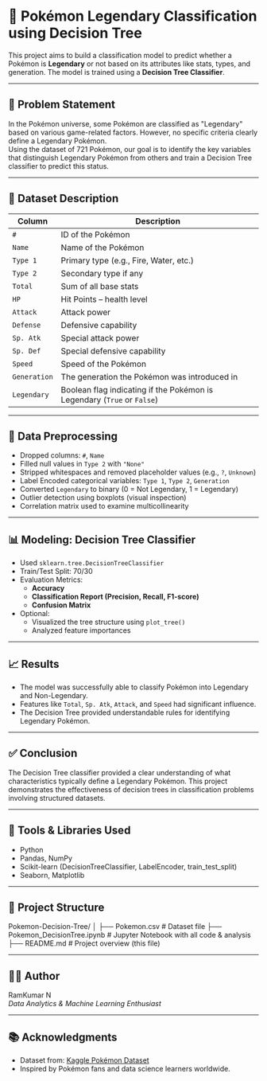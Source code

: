 # 🧠 Pokémon Legendary Classification using Decision Tree

This project aims to build a classification model to predict whether a Pokémon is **Legendary** or not based on its attributes like stats, types, and generation. The model is trained using a **Decision Tree Classifier**.

---

## 📌 Problem Statement

In the Pokémon universe, some Pokémon are classified as "Legendary" based on various game-related factors. However, no specific criteria clearly define a Legendary Pokémon.  
Using the dataset of 721 Pokémon, our goal is to identify the key variables that distinguish Legendary Pokémon from others and train a Decision Tree classifier to predict this status.

---

## 📁 Dataset Description

| Column       | Description                                                                 |
|--------------|-----------------------------------------------------------------------------|
| `#`          | ID of the Pokémon                                                           |
| `Name`       | Name of the Pokémon                                                         |
| `Type 1`     | Primary type (e.g., Fire, Water, etc.)                                      |
| `Type 2`     | Secondary type if any                                                       |
| `Total`      | Sum of all base stats                                                       |
| `HP`         | Hit Points – health level                                                   |
| `Attack`     | Attack power                                                                |
| `Defense`    | Defensive capability                                                        |
| `Sp. Atk`    | Special attack power                                                        |
| `Sp. Def`    | Special defensive capability                                                |
| `Speed`      | Speed of the Pokémon                                                        |
| `Generation` | The generation the Pokémon was introduced in                               |
| `Legendary`  | Boolean flag indicating if the Pokémon is Legendary (`True` or `False`)     |

---

## 🔧 Data Preprocessing

- Dropped columns: `#`, `Name`
- Filled null values in `Type 2` with `"None"`
- Stripped whitespaces and removed placeholder values (e.g., `?`, `Unknown`)
- Label Encoded categorical variables: `Type 1`, `Type 2`, `Generation`
- Converted `Legendary` to binary (0 = Not Legendary, 1 = Legendary)
- Outlier detection using boxplots (visual inspection)
- Correlation matrix used to examine multicollinearity

---

## 📊 Modeling: Decision Tree Classifier

- Used `sklearn.tree.DecisionTreeClassifier`
- Train/Test Split: 70/30
- Evaluation Metrics:
  - **Accuracy**
  - **Classification Report (Precision, Recall, F1-score)**
  - **Confusion Matrix**
- Optional:
  - Visualized the tree structure using `plot_tree()`
  - Analyzed feature importances

---

## 📈 Results

- The model was successfully able to classify Pokémon into Legendary and Non-Legendary.
- Features like `Total`, `Sp. Atk`, `Attack`, and `Speed` had significant influence.
- The Decision Tree provided understandable rules for identifying Legendary Pokémon.

---

## ✅ Conclusion

The Decision Tree classifier provided a clear understanding of what characteristics typically define a Legendary Pokémon. This project demonstrates the effectiveness of decision trees in classification problems involving structured datasets.

---

## 📌 Tools & Libraries Used

- Python
- Pandas, NumPy
- Scikit-learn (DecisionTreeClassifier, LabelEncoder, train_test_split)
- Seaborn, Matplotlib

---

## 📂 Project Structure

Pokemon-Decision-Tree/
│
├── Pokemon.csv # Dataset file
├── Pokemon_DecisionTree.ipynb # Jupyter Notebook with all code & analysis
├── README.md # Project overview (this file)


---

## 🧑‍💻 Author

RamKumar N  
_Data Analytics & Machine Learning Enthusiast_

---

## 📚 Acknowledgments

- Dataset from: [Kaggle Pokémon Dataset](https://www.kaggle.com/abcsds/pokemon)
- Inspired by Pokémon fans and data science learners worldwide.

